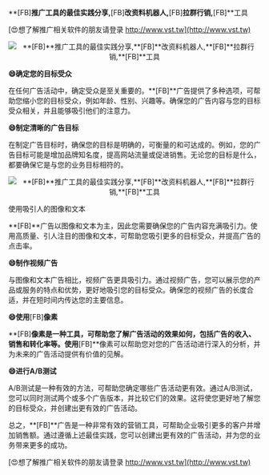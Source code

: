 **[FB]**推广工具的最佳实践分享,**[FB]**改资料机器人,**[FB]**拉群行销,**[FB]**工具

[😍想了解推广相关软件的朋友请登录 http://www.vst.tw](http://www.vst.tw)

 <center><img src="https://vst.tw/MP4/tuiguang/png/8.png" alt="**[FB]**推广工具的最佳实践分享,**[FB]**改资料机器人,**[FB]**拉群行销,**[FB]**工具"></center>

**😄确定您的目标受众**

在任何广告活动中，确定受众是至关重要的。**[FB]**广告提供了多种选项，可帮助您缩小您的目标受众，例如年龄、性别、兴趣等。确保您的广告内容与您的目标受众相关，并且能够吸引他们的注意力。

**😄制定清晰的广告目标**

在制定广告目标时，确保您的目标是明确的，可衡量的和可达成的。例如，您的广告目标可能是增加品牌知名度，提高网站流量或促进销售。无论您的目标是什么，都要确保它是与您的业务目标相符的。

 <center><img src="https://vst.tw/MP4/tuiguang/png/7.png" alt="**[FB]**推广工具的最佳实践分享,**[FB]**改资料机器人,**[FB]**拉群行销,**[FB]**工具"></center>

使用吸引人的图像和文本

**[FB]**广告以图像和文本为主，因此您需要确保您的广告内容充满吸引力。使用高质量、引人注目的图像和文本，可帮助您吸引更多的目标受众，并提高广告的点击率。

**😄制作视频广告**

与图像和文本广告相比，视频广告更具吸引力。通过视频广告，您可以展示您的产品或服务的特点和优势，更好地吸引您的目标受众。确保您的视频广告的长度合适，并在短时间内传达您的主要信息。

**😄使用**[FB]**像素**

**[FB]**像素是一种工具，可帮助您了解广告活动的效果如何，包括广告的收入、销售和转化率等。使用**[FB]**像素可以帮助您对您的广告活动进行深入的分析，并为未来的广告活动提供有价值的见解。

**😄进行A/B测试**

A/B测试是一种有效的方法，可帮助您确定哪些广告活动更有效。通过A/B测试，您可以同时测试两个或多个广告版本，并比较它们的效果。这将使您更好地了解您的目标受众，并创建出更有效的广告活动。

总之，**[FB]**广告是一种非常有效的营销工具，可帮助企业吸引更多的客户并增加销售额。通过遵循上述最佳实践，您可以创建出更有效的广告活动，并为您的业务带来更多的成功。

[😍想了解推广相关软件的朋友请登录 http://www.vst.tw](http://www.vst.tw)



